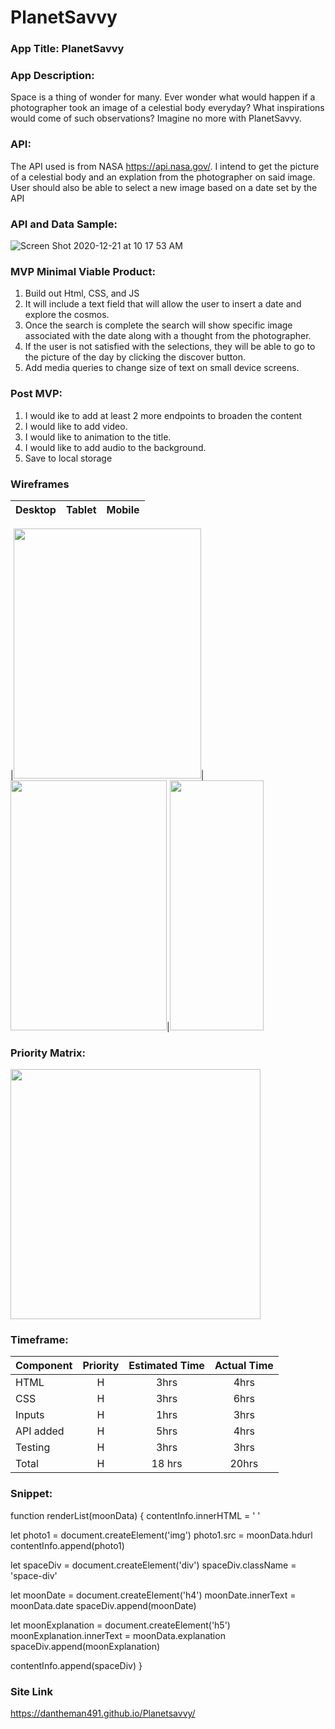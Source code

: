 # PlanetSavvy


### App Title: PlanetSavvy

### App Description:

Space is a thing of wonder for many. Ever wonder what would happen if a photographer took an image of a celestial body everyday? What inspirations would come of such observations? Imagine no more with PlanetSavvy. 

### API: 
The API used is from NASA https://api.nasa.gov/. I intend to get the picture of a celestial body and an explation from the photographer on said image. User should also be able to select a new image based on a date set by the API

### API and Data Sample: 
![Screen Shot 2020-12-21 at 10 17 53 AM](https://user-images.githubusercontent.com/22455354/102803794-d1d4e080-4386-11eb-88a3-1bde7a890393.png)

### MVP Minimal Viable Product: 
1. Build out Html, CSS, and JS
2. It will include a text field that will allow the user to insert a date and explore the cosmos.
3. Once the search is complete the search will show specific image associated with the date along with a thought from the photographer.
4. If the user is not satisfied with the selections, they will be able to go to the picture of the day by clicking the discover button.
5. Add media queries to change size of text on small device screens.


### Post MVP: 
1. I would ike to add at least 2 more endpoints to broaden the content 
2. I would like to add video.
3. I would like to animation to the title. 
4. I would like to add audio to the background. 
5. Save to local storage


### Wireframes


|         Desktop          |            Tablet            |               Mobile            |
| -------------------------| -----------------------------| --------------------------------|

|<img src="https://user-images.githubusercontent.com/22455354/102790153-0ccd1900-4373-11eb-9bd5-ac2209ce4477.png" width="300" height="400">|<img src="https://user-images.githubusercontent.com/22455354/102790414-659cb180-4373-11eb-8401-39e8c7fe628c.png" width="250" height="400">|<img src="https://user-images.githubusercontent.com/22455354/102790422-69303880-4373-11eb-862a-35da9a571446.png" width="150" height="400"> 


### Priority Matrix:

<img src="https://user-images.githubusercontent.com/22455354/102794718-c333fc80-4379-11eb-8a3c-1c8d51663abc.jpg" width="400" height="400">


### Timeframe:

 Component | Priority | Estimated Time |  Actual Time |
| --- | :---: |  :---: | :---: |
| HTML | H | 3hrs| 4hrs|
| CSS | H | 3hrs | 6hrs|
| Inputs | H | 1hrs| 3hrs|
| API added | H | 5hrs|4hrs |
| Testing | H | 3hrs|3hrs|
| Total | H |18 hrs| 20hrs |
 
### Snippet: 

  function renderList(moonData) {
  contentInfo.innerHTML = ' '


  let photo1 = document.createElement('img')
  photo1.src = moonData.hdurl
  contentInfo.append(photo1)

  let spaceDiv = document.createElement('div')
  spaceDiv.className = 'space-div'

  let moonDate = document.createElement('h4')
  moonDate.innerText = moonData.date
  spaceDiv.append(moonDate)

  let moonExplanation = document.createElement('h5')
  moonExplanation.innerText = moonData.explanation
  spaceDiv.append(moonExplanation)

  contentInfo.append(spaceDiv)
}
### Site Link
https://dantheman491.github.io/Planetsavvy/
